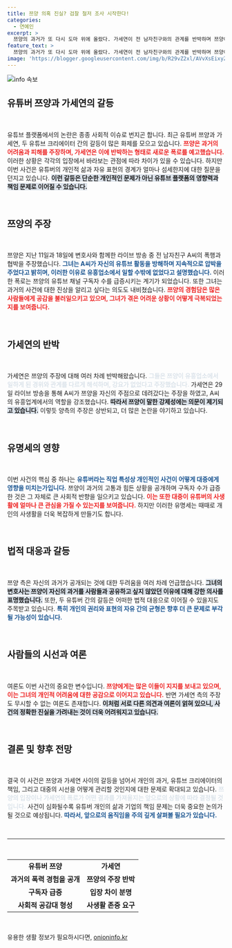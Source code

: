 ```yaml
---
title: 쯔양 의혹 진실? 검찰 철저 조사 시작한다!
categories:
  - 연예인
excerpt: >
  쯔양의 과거가 또 다시 도마 위에 올랐다. 가세연이 전 남자친구와의 관계를 반박하며 쯔양이 유흥업소에서 자발적으로 일했다고 주장, 긴장감이 고조되고 있다. 진실은 과연 무엇일까? 클릭해 내용을 확인해보세요!
feature_text: >
  쯔양의 과거가 또 다시 도마 위에 올랐다. 가세연이 전 남자친구와의 관계를 반박하며 쯔양이 유흥업소에서 자발적으로 일했다고 주장, 긴장감이 고조되고 있다. 진실은 과연 무엇일까? 클릭해 내용을 확인해보세요!
image: 'https://blogger.googleusercontent.com/img/b/R29vZ2xl/AVvXsEixyZcFfHzMRdzZMjFBmAUKJYCLCGyLL1o632UiGVXcaFdKo_bkvkuCioo0uUKlGfBVcT3P84aROyZIXSBEx3Aw5nCQ3pTgDom1WDC4m8eifvWiAmWEEVb4x6G_l8C0QH225ldMjyaFvpxGEBGNO37VmDTDMHGhJPq73UglMfDca1-0aw/s1600/blogspot.png'
---
```


<p><img src="https://blogger.googleusercontent.com/img/b/R29vZ2xl/AVvXsEixyZcFfHzMRdzZMjFBmAUKJYCLCGyLL1o632UiGVXcaFdKo_bkvkuCioo0uUKlGfBVcT3P84aROyZIXSBEx3Aw5nCQ3pTgDom1WDC4m8eifvWiAmWEEVb4x6G_l8C0QH225ldMjyaFvpxGEBGNO37VmDTDMHGhJPq73UglMfDca1-0aw/s1600/blogspot.png" alt="info 속보" /></p>

<h2 data-ke-size="size26">유튜버 쯔양과 가세연의 갈등</h2>

<p data-ke-size="size16">&nbsp;</p> 

<p>유튜브 플랫폼에서의 논란은 종종 사회적 이슈로 번지곤 합니다. 최근 유튜버 쯔양과 가세연, 두 유튜브 크리에이터 간의 갈등이 많은 화제를 모으고 있습니다. <b><span style="color: #ee2323;">쯔양은 과거의 어려움과 피해를 주장하며, 가세연은 이에 반박하는 형태로 새로운 폭로를 예고했습니다.</span></b> 이러한 상황은 각각의 입장에서 바라보는 관점에 따라 차이가 있을 수 있습니다. 하지만 이번 사건은 유튜버의 개인적 삶과 자유 표현의 경계가 얼마나 섬세한지에 대한 질문을 던지고 있습니다. <b><span style="background-color: #21538527;">이런 갈등은 단순한 개인적인 문제가 아닌 유튜브 플랫폼의 영향력과 책임 문제로 이어질 수 있습니다.</span></b></p>

<p data-ke-size="size16">&nbsp;</p> 

<h2 data-ke-size="size26">쯔양의 주장</h2>

<p data-ke-size="size16">&nbsp;</p> 

<p>쯔양은 지난 11일과 18일에 변호사와 함께한 라이브 방송 중 전 남자친구 A씨의 폭행과 협박을 주장했습니다. <b><span style="color: #1a5490;">그녀는 A씨가 자신의 유튜브 활동을 방해하며 지속적으로 압박을 주었다고 밝히며, 이러한 이유로 유흥업소에서 일할 수밖에 없었다고 설명했습니다.</span></b> 이러한 폭로는 쯔양의 유튜브 채널 구독자 수를 급증시키는 계기가 되었습니다. 또한 그녀는 과거의 사건에 대한 진상을 알리고 싶다는 의도도 내비쳤습니다. <b><span style="color: #ee2323;">쯔양의 경험담은 많은 사람들에게 공감을 불러일으키고 있으며, 그녀가 겪은 어려운 상황이 어떻게 극복되었는지를 보여줍니다.</span></b></p>

<p data-ke-size="size16">&nbsp;</p> 

<h2 data-ke-size="size26">가세연의 반박</h2>

<p data-ke-size="size16">&nbsp;</p> 

<p>가세연은 쯔양의 주장에 대해 여러 차례 반박해왔습니다. <b><span style="color: #21538527;">그들은 쯔양이 유흥업소에서 일하게 된 경위와 관계를 다르게 해석하며, 강요가 없었다고 주장했습니다.</span></b> 가세연은 29일 라이브 방송을 통해 A씨가 쯔양을 자신의 주점으로 데려갔다는 주장을 하였고, A씨의 유흥업계에서의 역할을 강조했습니다. <b><span style="background-color: #21538527;">따라서 쯔양이 말한 강제성에는 의문이 제기되고 있습니다.</span></b> 이렇듯 양측의 주장은 상반되고, 더 많은 논란을 야기하고 있습니다.</p>

<p data-ke-size="size16">&nbsp;</p> 

<h2 data-ke-size="size26">유명세의 영향</h2>

<p data-ke-size="size16">&nbsp;</p> 

<p>이번 사건의 핵심 중 하나는 <b><span style="color: #1a5490;">유튜버라는 직업 특성상 개인적인 사건이 어떻게 대중에게 영향을 미치는가입니다.</span></b> 쯔양이 과거의 고통과 힘든 상황을 공개하며 구독자 수가 급증한 것은 그 자체로 큰 사회적 반향을 일으키고 있습니다. <b><span style="color: #ee2323;">이는 또한 대중이 유튜버의 사생활에 얼마나 큰 관심을 가질 수 있는지를 보여줍니다.</span></b> 하지만 이러한 유명세는 때때로 개인의 사생활을 더욱 복잡하게 만들기도 합니다.</p>

<p data-ke-size="size16">&nbsp;</p> 

<h2 data-ke-size="size26">법적 대응과 갈등</h2>

<p data-ke-size="size16">&nbsp;</p> 

<p>쯔양 측은 자신의 과거가 공개되는 것에 대한 두려움을 여러 차례 언급했습니다. <b><span style="background-color: #21538527;">그녀의 변호사는 쯔양이 자신의 과거를 사람들과 공유하고 싶지 않았던 이유에 대해 강한 의사를 표명했습니다.</span></b> 또한, 두 유튜버 간의 갈등은 어떠한 법적 대응으로 이어질 수 있을지도 주목받고 있습니다. <b><span style="color: #1a5490;">특히 개인의 권리와 표현의 자유 간의 균형은 향후 더 큰 문제로 부각될 가능성이 있습니다.</span></b></p>

<p data-ke-size="size16">&nbsp;</p> 

<h2 data-ke-size="size26">사람들의 시선과 여론</h2>

<p data-ke-size="size16">&nbsp;</p> 

<p>여론도 이번 사건의 중요한 변수입니다. <b><span style="color: #ee2323;">쯔양에게는 많은 이들이 지지를 보내고 있으며, 이는 그녀의 개인적 어려움에 대한 공감으로 이어지고 있습니다.</span></b> 반면 가세연 측의 주장도 무시할 수 없는 여론도 존재합니다. <b><span style="background-color: #21538527;">이처럼 서로 다른 의견과 여론이 얽혀 있으니, 사건의 정확한 진실을 가려내는 것이 더욱 어려워지고 있습니다.</span></b> </p>

<p data-ke-size="size16">&nbsp;</p> 

<h2 data-ke-size="size26">결론 및 향후 전망</h2>

<p data-ke-size="size16">&nbsp;</p> 

<p>결국 이 사건은 쯔양과 가세연 사이의 갈등을 넘어서 개인의 과거, 유튜브 크리에이터의 책임, 그리고 대중의 시선을 어떻게 관리할 것인지에 대한 문제로 확대되고 있습니다. <b><span style="color: #21538527;">쯔양의 입장이나 가세연의 폭로가 어떤 결과를 가져올지는 앞으로의 상황에 따라 결정될 것입니다.</span></b> 사건이 심화될수록 유튜버 개인의 삶과 기업의 책임 문제는 더욱 중요한 논의가 될 것으로 예상됩니다. <b><span style="color: #1a5490;">따라서, 앞으로의 움직임을 주의 깊게 살펴볼 필요가 있습니다.</span></b></p>

<p data-ke-size="size16">&nbsp;</p> 

<hr>

<p data-ke-size="size16">&nbsp;</p> 

<table style="width:100%">
<tr>
<td style="text-align: center; height: 17px;"><b>유튜버 쯔양</b></td>
<td style="text-align: center; height: 17px;"><b>가세연</b></td>
</tr>
<tr>
<td style="text-align: center; height: 17px;"><b>과거의 폭력 경험을 공개</b></td>
<td style="text-align: center; height: 17px;"><b>쯔양의 주장 반박</b></td>
</tr>
<tr>
<td style="text-align: center; height: 17px;"><b>구독자 급증</b></td>
<td style="text-align: center; height: 17px;"><b>입장 차이 분명</b></td>
</tr>
<tr>
<td style="text-align: center; height: 17px;"><b>사회적 공감대 형성</b></td>
<td style="text-align: center; height: 17px;"><b>사생활 존중 요구</b></td>
</tr>
</table>

<p data-ke-size="size16">&nbsp;</p>
유용한 생활 정보가 필요하시다면, <a href="https://onioninfo.kr" rel="dofollow">onioninfo.kr</a>


